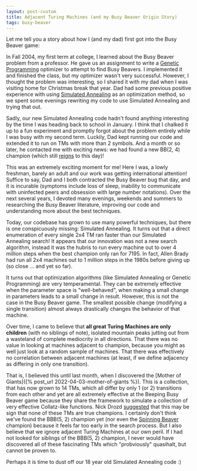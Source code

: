 ```yaml
---
layout: post-custom
title: Adjacent Turing Machines (and my Busy Beaver Origin Story)
tags: busy-beaver
---
```


Let me tell you a story about how I (and my dad) first got into the Busy Beaver game:

In Fall 2004, my first term at college, I learned about the Busy Beaver problem from a professor. He gave us an assignment to write a [Genetic Programming](https://en.wikipedia.org/wiki/Genetic_programming) optimizer to attempt to find Busy Beavers. I implemented it and finished the class, but my optimizer wasn't very successful. However, I thought the problem was interesting, so I shared it with my dad when I was visiting home for Christmas break that year. Dad had some previous positive experience with using [Simulated Annealing](https://en.wikipedia.org/wiki/Simulated_annealing) as an optimization method, so we spent some evenings rewriting my code to use Simulated Annealing and trying that out.

Sadly, our new Simulated Annealing code hadn't found anything interesting by the time I was heading back to school in January. I think that I chalked it up to a fun experiment and promptly forgot about the problem entirely while I was busy with my second term. Luckily, Dad kept running our code and extended it to run on TMs with more than 2 symbols. And a month or so later, he contacted me with exciting news: we had found a new BB(2, 4) champion (which still [reigns](https://bbchallenge.org/~pascal.michel/ha.html#tm24) to this day)!

This was an extremely exciting moment for me! Here I was, a lowly freshman, barely an adult and our work was getting international attention! Suffice to say, Dad and I both contracted the Busy Beaver bug that day, and it is incurable (symptoms include loss of sleep, inability to communicate with uninfected peers and obsession with large number notations). Over the next several years, I devoted many evenings, weekends and summers to researching the Busy Beaver literature, improving our code and understanding more about the best techniques.

Today, our codebase has grown to use many powerful techniques, but there is one conspicuously missing: Simulated Annealing. It turns out that a direct enumeration of every single 2x4 TM ran faster than our Simulated Annealing search! It appears that our innovation was not a new search algorithm, instead it was the hubris to run every machine out to over 4 million steps when the best champion only ran for 7195. In fact, Allen Brady had run all 2x4 machines out to 1 million steps in the 1980s before giving up (so close ... and yet so far).

It turns out that optimization algorithms (like Simulated Annealing or Genetic Programming) are very temperamental. They can be extremely effective when the parameter space is "well-behaved", when making a small change in parameters leads to a small change in result. However, this is not the case in the Busy Beaver game. The smallest possible change (modifying a single transition) almost always drastically changes the behavior of that machine.

Over time, I came to believe that **all great Turing Machines are only children** (with no siblings of note), isolated mountain peaks jutting out from a wasteland of complete mediocrity in all directions. That there was no value in looking at machines adjacent to champion, because you might as well just look at a random sample of machines. That there was effectively no correlation between adjacent machines (at least, if we define adjacency as differing in only one transition).

That is, I believed this until last month, when I discovered the [Mother of Giants]({% post_url 2022-04-03-mother-of-giants %}). This is a collection, that has now grown to 14 TMs, which all differ by only 1 (or 2) transitions from each other and yet are all extremely effective at the Beeping Busy Beaver game because they share the framework to simulate a collection of very effective Collatz-like functions. Nick Drozd [suggested](https://groups.google.com/g/busy-beaver-discuss/c/zUiw3G7hR8E/m/_S_YYXeRCgAJ) that this may be sign that none of these TMs are true champions. I certainly don't think we've found the BBB(5, 2) champion yet (nor even the [Spinning Beaver](https://groups.google.com/g/busy-beaver-discuss/c/Dq8PYAkoMXU/m/EbjlyKioAQAJ) champion) because it feels far too early in the search process. But I also believe that we ignore adjacent Turing Machines at our own peril. If I had not looked for siblings of the BBB(5, 2) champion, I never would have discovered all of these fascinating TMs which "probviously" quasihalt, but cannot be proven to.

Perhaps it is time to dust off our 18 year old Simulated Annealing code :)
